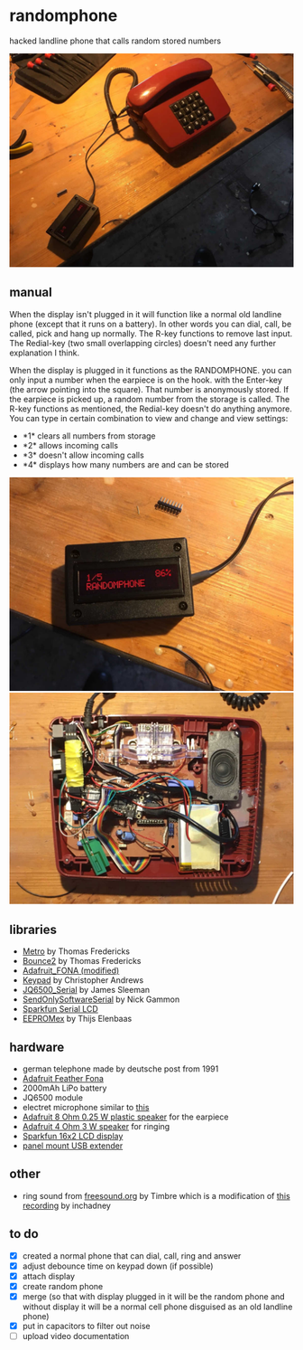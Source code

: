 # randomphone
hacked landline phone that calls random stored numbers

![phone1](https://github.com/papayapeter/randomphone/blob/master/doc/IMG_01.jpeg)

## manual
When the display isn't plugged in it will function like a normal old landline phone (except that it runs on a battery). In other words you can dial, call, be called, pick and hang up normally. The R-key functions to remove last input. The Redial-key (two small overlapping circles) doesn't need any further explanation I think.

When the display is plugged in it functions as the RANDOMPHONE. you can only input a number when the earpiece is on the hook. with the Enter-key (the arrow pointing into the square). That number is anonymously stored. If the earpiece is picked up, a random number from the storage is called. The R-key functions as mentioned, the Redial-key doesn't do anything anymore.
You can type in certain combination to view and change and view settings:
* \*1\* clears all numbers from storage
* \*2\* allows incoming calls
* \*3\* doesn't allow incoming calls
* \*4\* displays how many numbers are and can be stored

![phone2](https://github.com/papayapeter/randomphone/blob/master/doc/IMG_02.jpeg)
![phone4](https://github.com/papayapeter/randomphone/blob/master/doc/IMG_04.jpeg)

## libraries
* [Metro](https://github.com/thomasfredericks/Metro-Arduino-Wiring) by Thomas Fredericks
* [Bounce2](https://github.com/thomasfredericks/Bounce2) by Thomas Fredericks
* [Adafruit_FONA (modified)](https://github.com/papayapeter/Adafruit_FONA)
* [Keypad](https://github.com/Chris--A/Keypad) by Christopher Andrews
* [JQ6500_Serial](https://github.com/sleemanj/JQ6500_Serial) by James Sleeman
* [SendOnlySoftwareSerial](https://github.com/nickgammon/SendOnlySoftwareSerial) by Nick Gammon
* [Sparkfun Serial LCD](https://github.com/sparkfun/SparkFun_SerLCD_Arduino_Library)
* [EEPROMex](https://github.com/thijse/Arduino-EEPROMEx) by Thijs Elenbaas

## hardware
* german telephone made by deutsche post from 1991
* [Adafruit Feather Fona](https://www.adafruit.com/product/3027)
* 2000mAh LiPo battery
* JQ6500 module
* electret microphone similar to [this](https://www.adafruit.com/product/1064)
* [Adafruit 8 Ohm 0.25 W plastic speaker](https://www.adafruit.com/product/1891) for the earpiece
* [Adafruit 4 Ohm 3 W speaker](https://www.adafruit.com/product/3351) for ringing
* [Sparkfun 16x2 LCD display](https://www.sparkfun.com/products/14073)
* [panel mount USB extender](https://www.adafruit.com/product/937)

## other
* ring sound from [freesound.org](https://freesound.org/people/Timbre/sounds/391870/) by Timbre which is a modification of [this recording](https://freesound.org/people/inchadney/sounds/391215/) by inchadney

## to do
* [x] created a normal phone that can dial, call, ring and answer
* [x] adjust debounce time on keypad down (if possible)
* [x] attach display
* [x] create random phone
* [x] merge (so that with display plugged in it will be the random phone and without display it will be a normal cell phone disguised as an old landline phone)
* [x] put in capacitors to filter out noise
* [ ] upload video documentation
